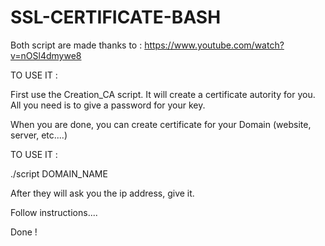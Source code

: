 # SSL-CERTIFICATE-BASH

Both script are made thanks to : https://www.youtube.com/watch?v=nOSl4dmywe8


TO USE IT :

First use the Creation_CA script. It will create a certificate autority for you.
All you need is to give a password for your key.

When you are done, you can create certificate for your Domain (website, server, etc....)

TO USE IT :

./script DOMAIN_NAME

After they will ask you the ip address, give it.

Follow instructions....

Done ! 

